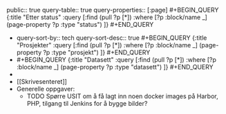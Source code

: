 public:: true
query-table:: true
query-properties:: [:page]
#+BEGIN_QUERY
	{:title "Etter status"
     :query [:find (pull ?p [*])
	 :where
         [?p :block/name _]
         (page-property ?p :type "status")
]}
#+END_QUERY

- query-sort-by:: tech
  query-sort-desc:: true
  #+BEGIN_QUERY
  	{:title "Prosjekter"
       :query [:find (pull ?p [*])
  	:where
           [?p :block/name _]
           (page-property ?p :type "prosjekt")
  ]}
  #+END_QUERY
- #+BEGIN_QUERY
  	{:title "Datasett"
       :query [:find (pull ?p [*])
  	 :where
           [?p :block/name _]
           (page-property ?p :type "datasett")
  ]}
  #+END_QUERY
-
- [[Skrivesenteret]]
- Generelle oppgaver:
	- TODO Spørre USIT om å få lagt inn noen docker images på Harbor, PHP, tilgang til Jenkins for å bygge bilder?